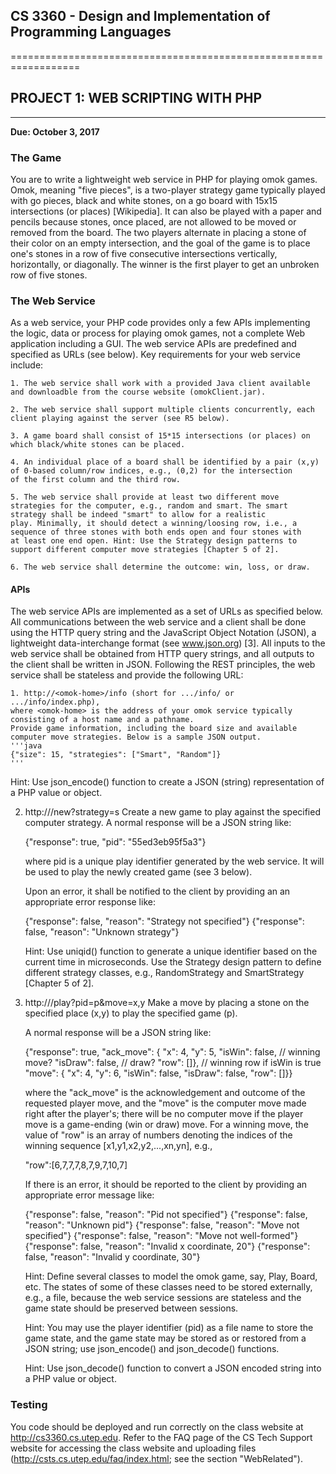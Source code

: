##  CS 3360 - Design and Implementation of Programming Languages
==================================================================	       
##	PROJECT 1: WEB SCRIPTING WITH PHP
------------------------------------------------------------------

**Due: October 3, 2017**

### The Game

You are to write a lightweight web service in PHP for playing omok
games. Omok, meaning "five pieces", is a two-player strategy game
typically played with go pieces, black and white stones, on a go board
with 15x15 intersections (or places) [Wikipedia]. It can also be
played with a paper and pencils because stones, once placed, are not
allowed to be moved or removed from the board. The two players
alternate in placing a stone of their color on an empty intersection,
and the goal of the game is to place one's stones in a row of five
consecutive intersections vertically, horizontally, or diagonally. The
winner is the first player to get an unbroken row of five stones.

### The Web Service

As a web service, your PHP code provides only a few APIs implementing
the logic, data or process for playing omok games, not a complete Web
application including a GUI. The web service APIs are predefined and
specified as URLs (see below). Key requirements for your web service
include:

	1. The web service shall work with a provided Java client available
	and downloadble from the course website (omokClient.jar).

	2. The web service shall support multiple clients concurrently, each
	client playing against the server (see R5 below). 

	3. A game board shall consist of 15*15 intersections (or places) on
	which black/white stones can be placed.

	4. An individual place of a board shall be identified by a pair (x,y)
	of 0-based column/row indices, e.g., (0,2) for the intersection
	of the first column and the third row.

	5. The web service shall provide at least two different move
	strategies for the computer, e.g., random and smart. The smart
	strategy shall be indeed "smart" to allow for a realistic
	play. Minimally, it should detect a winning/loosing row, i.e., a
	sequence of three stones with both ends open and four stones with
	at least one end open. Hint: Use the Strategy design patterns to
	support different computer move strategies [Chapter 5 of 2].

	6. The web service shall determine the outcome: win, loss, or draw.
	
#### APIs

The web service APIs are implemented as a set of URLs as specified
below. All communications between the web service and a client shall
be done using the HTTP query string and the JavaScript Object Notation
(JSON), a lightweight data-interchange format (see www.json.org)
[3]. All inputs to the web service shall be obtained from HTTP query
strings, and all outputs to the client shall be written in
JSON. Following the REST principles, the web service shall be
stateless and provide the following URL:

	1. http://<omok-home>/info (short for .../info/ or .../info/index.php),
	where <omok-home> is the address of your omok service typically
	consisting of a host name and a pathname.
	Provide game information, including the board size and available
	computer move strategies. Below is a sample JSON output.
	'''java
	{"size": 15, "strategies": ["Smart", "Random"]}
	'''

   Hint: Use json_encode() function to create a JSON (string)
   representation of a PHP value or object.

2. http://<omok-home>/new?strategy=s
   Create a new game to play against the specified computer strategy.
   A normal response will be a JSON string like:

     {"response": true, "pid": "55ed3eb95f5a3"}
     
   where pid is a unique play identifier generated by the web service. 
   It will be used to play the newly created game (see 3 below).

   Upon an error, it shall be notified to the client by providing an
   an appropriate error response like:

     {"response": false, "reason": "Strategy not specified"}
     {"response": false, "reason": "Unknown strategy"}

   Hint: Use uniqid() function to generate a unique identifier based
   on the current time in microseconds. Use the Strategy design pattern
   to define different strategy classes, e.g., RandomStrategy and
   SmartStrategy [Chapter 5 of 2].

3. http://<omok-home>/play?pid=p&move=x,y
   Make a move by placing a stone on the specified place (x,y) to play
   the specified game (p).

   A normal response will be a JSON string like:
     
     {"response": true,
      "ack_move": {
        "x": 4, 
        "y": 5, 
        "isWin": false,   // winning move?
	"isDraw": false,  // draw?
	"row": []},       // winning row if isWin is true
      "move": {
        "x": 4, 
        "y": 6, 
        "isWin": false, 
        "isDraw": false, 
        "row": []}}

   where the "ack_move" is the acknowledgement and outcome of the
   requested player move, and the "move" is the computer move made
   right after the player's; there will be no computer move if the
   player move is a game-ending (win or draw) move. For a winning
   move, the value of "row" is an array of numbers denoting the
   indices of the winning sequence [x1,y1,x2,y2,...,xn,yn], e.g.,

     "row":[6,7,7,7,8,7,9,7,10,7]

   If there is an error, it should be reported to the client by
   providing an appropriate error message like:

     {"response": false, "reason": "Pid not specified"}
     {"response": false, "reason": "Unknown pid"}
     {"response": false, "reason": "Move not specified"}
     {"response": false, "reason": "Move not well-formed"}
     {"response": false, "reason": "Invalid x coordinate, 20"}
     {"response": false, "reason": "Invalid y coordinate, 30"}

   Hint: Define several classes to model the omok game, say, Play,
   Board, etc. The states of some of these classes need to be stored
   externally, e.g., a file, because the web service sessions are
   stateless and the game state should be preserved between sessions.

   Hint: You may use the player identifier (pid) as a file name to
   store the game state, and the game state may be stored as or
   restored from a JSON string; use json_encode() and json_decode()
   functions.

   Hint: Use json_decode() function to convert a JSON encoded string
   into a PHP value or object.

 ### Testing
 
You code should be deployed and run correctly on the class website
at http://cs3360.cs.utep.edu. Refer to the FAQ page of the CS Tech
Support website for accessing the class website and uploading files
(http://csts.cs.utep.edu/faq/index.html; see the section "WebRelated").